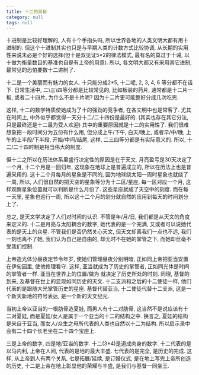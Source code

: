 ```yaml
---
title: 十二的奥秘
category: null
tags: null
---
```


十进制是比较好理解的, 人有十个手指头吗, 所以世界各地的人类文明大都有用十进制的. 但这个十进制其实也只是与早期人类的计数方式比较协调, 从长期的实用性来说未必是个好的选择(但十是双见证5*2的律法模式, 最有名的莫过于十诫, 以十做为衡量数目的基准也自是有上帝的用意). 所以, 各文明大都又有采用其它进制, 最常见的恐怕要数十二进制了.

十二是一个美丽而有魅力的女人. 十只能分成2*5, 十二呢, 2, 3, 4, 6 等分都不在话下. 日常生活中, 二\\三\\四等分都是比较常见的, 比如板装的药片, 通常都是十二片一板, 或者二十四片, 为什么不是十片呢? 因为十二片更可能整好分成几次吃完.

这样, 十二的数学特质使她成为了十的强劲的竞争者, 在各文明中也是常客了. 尤其在时间上, 中外似乎都觉得一天分十二/二十四份是最好的. (其实也存在其它分法, 只是最终还是十二最为受人欢迎) 其中的重要原因就是十二的实用性了. 我们很难想象把一段时间分为五份有什么用, 但分成上午/下午, 白天/晚上, 或者早/中/晚, 上午的上半段/下半段, 开始/中间/结尾, 这样, 二三四等分都是有实际意义的. 所以, 十二/二十四时制是相当伟大的制度.

但十二之所以在历法体系里盛行决定性的原因是在于天文. 月亮盈亏是30天决定了一个月, 十二个月是一回归年, 这现象在地球上是普遍成立的, 所以在历法上也是普遍采用的. 这十二个月每月的星象是不同的, 因为地球绕太阳一周时星象也就绕了一周, 所以, 人们很自然的把天空的星象等分为十二区/星座, 每一区对应一个月, 这样观察星象位置就可以判断是什么月份了. 这些星座就成了天空中的刻度. 而在每一天里, 星象也巡行一周, 所以这十二个月的划分就自然的应用到每天的时间划分上了.

总之, 是天文学决定了人们对时间的认识. 不管是年/月/日, 我们都是从天文的角度来定义的. 十二是月亮与太阳耦合的数字, 她代表的是一个完满, 又或者可以说她代表的是天上的众星. 不管我们是否仍然关心天文, 但天文却离我们一点也不远, 我们一刻也离不了她, 我们认为自己是自由的, 却无时不在她的掌管之下, 而她却丝毫不受我们控制.

上帝造光体分昼夜定节令年岁, 使她们管理昼夜分别明暗, 正如同上帝把亚当安置在伊甸园里, 使他修理看守. 这样, 亚当就成为了历史的掌管者, 正如同光体是时间的掌管者一样. 亚当在世界上的位置/做为 就决定了历史所处的时刻. 同理, 基督的到来, 及基督在世上的显现如同历史的天文.  十二支派和之后的十二使徒一样, 他们代表的是跟随大光掌管历史的星座. 基督代替亚当, 十二使徒代替十二支派, 这是一个新天新地的符号表达, 是一个新的天文纪元.

当初上帝以亚当的一根肋骨造夏娃, 而男人有十二对肋骨, 这当然不是说应该有十二对夏娃, 而是夏娃/女人是属于一个亚当的十二的结构之中. 换言之, 夏娃的结构是来自于亚当, 而女人/众生之母所代表的人类也自然以十二为结构.  所以启示录中会有二十四个长老坐在二十四个宝座上.

三是上帝的数字, 四是地/亚当的数字. 十二(3*4)是道成肉身的数字. 十二代表的是以马内利, 上帝在人间, 代表的是地的最大丰盛. 七代表的是完全, 是历史的完成. 这样, 从上帝到人有两个关系, 七是拓展/延续, 是订婚仪式, 是在地上写完上帝所创造的历史, 十二是上帝在地上彰显他的荣耀与丰盛, 是我们与基督一同坐王.
